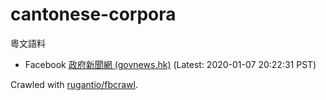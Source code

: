 # cantonese-corpora

粵文語料

* Facebook [政府新聞網 (govnews.hk)](https://www.facebook.com/govnews.hk/) (Latest: 2020-01-07 20:22:31 PST)

Crawled with [rugantio/fbcrawl](https://github.com/rugantio/fbcrawl).
